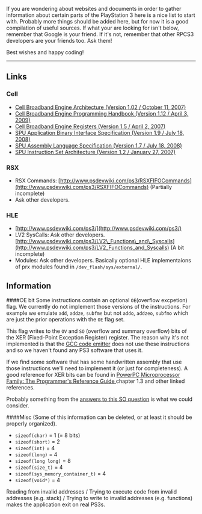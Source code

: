 If you are wondering about websites and documents in order to gather information about certain parts of the PlayStation 3 here is a nice list to start with. Probably more things should be added here, but for now it is a good compilation of useful sources. If what your are looking for isn't below, remember that Google is your friend. If it's not, remember that other RPCS3 developers are your friends too. Ask them!

Best wishes and happy coding!

---

## Links

### Cell
* [Cell Broadband Engine Architecture (Version 1.02 / October 11, 2007)](https://www-01.ibm.com/chips/techlib/techlib.nsf/techdocs/1AEEE1270EA2776387257060006E61BA/$file/CBEA_v1.02_11Oct2007_pub.pdf)
* [Cell Broadband Engine Programming Handbook (Version 1.12 / April 3, 2009)](https://www-01.ibm.com/chips/techlib/techlib.nsf/techdocs/7A77CCDF14FE70D5852575CA0074E8ED/$file/CellBE_Handbook_v1.12_3Apr09_pub.pdf)
* [Cell Broadband Engine Registers (Version 1.5 / April 2, 2007)](http://cell.scei.co.jp/pdf/CBE_Public_Registers_v15.pdf)
* [SPU Application Binary Interface Specification (Version 1.9 / July 18, 2008)](https://www-01.ibm.com/chips/techlib/techlib.nsf/techdocs/02E544E65760B0BF87257060006F8F20/$file/SPU_ABI-Specification_1.9.pdf)
* [SPU Assembly Language Specification (Version 1.7 / July 18, 2008)](https://www-01.ibm.com/chips/techlib/techlib.nsf/techdocs/EFA2B196893B550787257060006FC9FB/$file/SPU_Assembly_Language_Specification_1.7.pdf)
* [SPU Instruction Set Architecture (Version 1.2 / January 27, 2007)](http://cell.scei.co.jp/pdf/SPU_ISA_v12.pdf)

### RSX
* RSX Commands: [http://www.psdevwiki.com/ps3/RSXFIFOCommands](http://www.psdevwiki.com/ps3/RSXFIFOCommands) (Partially incomplete)
* Ask other developers.


### HLE
* [http://www.psdevwiki.com/ps3/](http://www.psdevwiki.com/ps3/)
* LV2 SysCalls: Ask other developers. [http://www.psdevwiki.com/ps3/LV2\_Functions\_and\_Syscalls](http://www.psdevwiki.com/ps3/LV2_Functions_and_Syscalls) (A bit incomplete)
* Modules: Ask other developers. Basically optional HLE implementaions of prx modules found in `/dev_flash/sys/external/`.


## Information

####OE bit
Some instructions contain an optional `OE`(overflow excpetion) flag. We currently do not implement those versions of the instructions. For example we emulate `add`, `addze`, `subfme` but not `addo`, `addzeo`, `subfmo` which are just the prior operations with the `OE` flag set.

This flag writes to the `OV` and `SO` (overflow and summary overflow) bits of the XER (Fixed-Point Exception Register) register. The reason why it's not implemented is that the [GCC code emitter](http://repo.or.cz/w/official-gcc.git/blob_plain/c2c80e70905bc2e5dedf8352588fc8cb10e3ec7d:/gcc/config/rs6000/rs6000.md) does not use these instructions and so we haven't found any PS3 software that uses it.

If we find some software that has some handwritten assembly that use those instructions we'll need to implement it (or just for completeness). A good reference for XER bits can be found in [PowerPC Microprocessor Family: The Programmer's Reference Guide ](https://www-01.ibm.com/chips/techlib/techlib.nsf/techdocs/852569B20050FF778525699600741775) chapter 1.3 and other linked references.

Probably something from the [answers to this SO question](http://stackoverflow.com/questions/199333/best-way-to-detect-integer-overflow-in-c-c) is what we could consider.


####Misc
(Some of this information can be deleted, or at least it should be properly organized).
* `sizeof(char)` = 1 (= 8 bits)
* `sizeof(short)` = 2
* `sizeof(int)` = 4
* `sizeof(long)` = 4
* `sizeof(long long)` = 8
* `sizeof(size_t)` = 4
* `sizeof(sys_memory_container_t)` = 4
* `sizeof(void*)` = 4

Reading from invalid addresses / Trying to execute code from invalid addresses (e.g. stack) / Trying to write to invalid addresses (e.g. functions) makes the application exit on real PS3s.